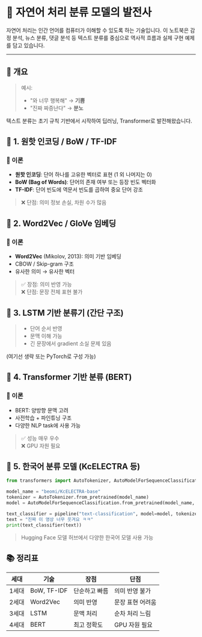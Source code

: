 # 📘 자연어 처리 분류 모델의 발전사

자연어 처리는 인간 언어를 컴퓨터가 이해할 수 있도록 하는 기술입니다. 이 노트북은 감정 분석, 뉴스 분류, 댓글 분석 등 텍스트 분류를 중심으로 역사적 흐름과 실제 구현 예제를 담고 있습니다.

---

## 🧭 개요

> 예시:  
> - "와 너무 행복해" → **기쁨**  
> - "진짜 짜증난다" → **분노**

텍스트 분류는 초기 규칙 기반에서 시작하여 딥러닝, Transformer로 발전해왔습니다.


## 🧩 1. 원핫 인코딩 / BoW / TF-IDF

### 📖 이론
- **원핫 인코딩**: 단어 하나를 고유한 벡터로 표현 (1 외 나머지는 0)
- **BoW (Bag of Words)**: 단어의 존재 여부 또는 등장 빈도 벡터화
- **TF-IDF**: 단어 빈도에 역문서 빈도를 곱하여 중요 단어 강조

> ❌ 단점: 의미 정보 손실, 차원 수가 많음


## 🧬 2. Word2Vec / GloVe 임베딩

### 📖 이론
- **Word2Vec** (Mikolov, 2013): 의미 기반 임베딩
- CBOW / Skip-gram 구조
- 유사한 의미 → 유사한 벡터

> ✅ 장점: 의미 반영 가능  
> ❌ 단점: 문장 전체 표현 불가


## 🧠 3. LSTM 기반 분류기 (간단 구조)

> - 단어 순서 반영  
> - 문맥 이해 가능  
> - 긴 문장에서 gradient 소실 문제 있음

(여기선 생략 또는 PyTorch로 구성 가능)


## 🔮 4. Transformer 기반 분류 (BERT)

### 📖 이론
- BERT: 양방향 문맥 고려
- 사전학습 + 파인튜닝 구조
- 다양한 NLP task에 사용 가능

> ✅ 성능 매우 우수  
> ❌ GPU 자원 필요


## 🧠 5. 한국어 분류 모델 (KcELECTRA 등)

```python
from transformers import AutoTokenizer, AutoModelForSequenceClassification, pipeline

model_name = "beomi/KcELECTRA-base"
tokenizer = AutoTokenizer.from_pretrained(model_name)
model = AutoModelForSequenceClassification.from_pretrained(model_name, num_labels=3)

text_classifier = pipeline("text-classification", model=model, tokenizer=tokenizer)
text = "진짜 이 영상 너무 웃겨요 ㅋㅋ"
print(text_classifier(text))
```

> Hugging Face 모델 허브에서 다양한 한국어 모델 사용 가능


## 📚 정리표

| 세대 | 기술 | 장점 | 단점 |
|------|------|------|------|
| 1세대 | BoW, TF-IDF | 단순하고 빠름 | 의미 반영 불가 |
| 2세대 | Word2Vec | 의미 반영 | 문장 표현 어려움 |
| 3세대 | LSTM | 문맥 처리 | 순차 처리 느림 |
| 4세대 | BERT | 최고 정확도 | GPU 자원 필요 |


